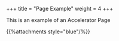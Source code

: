 +++
title = "Page Example"
weight = 4
+++

This is an example of an Accelerator Page

{{%attachments style="blue"/%}}

